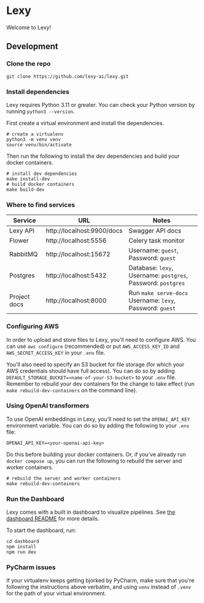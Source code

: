 # Lexy

Welcome to Lexy!
 
## Development

### Clone the repo

```Shell
git clone https://github.com/lexy-ai/lexy.git
```

### Install dependencies

Lexy requires Python 3.11 or greater. You can check your Python version by running `python3 --version`.

First create a virtual environment and install the dependencies.

```Shell
# create a virtualenv
python3 -m venv venv 
source venv/bin/activate
```

Then run the following to install the dev dependencies and build your docker containers.

```Shell
# install dev dependencies
make install-dev
# build docker containers
make build-dev
```

### Where to find services

| Service      | URL                        | Notes                                                         |
|--------------|----------------------------|---------------------------------------------------------------|
| Lexy API     | http://localhost:9900/docs | Swagger API docs                                              |
| Flower       | http://localhost:5556      | Celery task monitor                                           |
| RabbitMQ     | http://localhost:15672     | Username: `guest`, Password: `guest`                          |
| Postgres     | http://localhost:5432      | Database: `lexy`, Username: `postgres`, Password: `postgres`  |
| Project docs | http://localhost:8000      | Run `make serve-docs`<br/>Username: `lexy`, Password: `guest` |

### Configuring AWS

In order to upload and store files to Lexy, you'll need to configure AWS. You can use `aws configure` (recommended) or 
put `AWS_ACCESS_KEY_ID` and `AWS_SECRET_ACCESS_KEY` in your `.env` file.

You'll also need to specify an S3 bucket for file storage (for which your AWS credentials should have full access). 
You can do so by adding `DEFAULT_STORAGE_BUCKET=<name-of-your-S3-bucket>` to your `.env` file. Remember to rebuild your 
dev containers for the change to take effect (run `make rebuild-dev-containers` on the command line).

### Using OpenAI transformers

To use OpenAI embeddings in Lexy, you'll need to set the `OPENAI_API_KEY` environment variable. You can do so by adding 
the following to your `.env` file:

```Shell
OPENAI_API_KEY=<your-openai-api-key>
```

Do this before building your docker containers. Or, if you've already run `docker compose up`, you can run the 
following to rebuild the server and worker containers.

```shell
# rebuild the server and worker containers
make rebuild-dev-containers
```

### Run the Dashboard

Lexy comes with a built in dashboard to visualize pipelines. See [the dashboard README](./dashboard/README.md) for more details.

To start the dashboard, run:

```shell
cd dashboard
npm install
npm run dev
```

### PyCharm issues

If your virtualenv keeps getting bjorked by PyCharm, make sure that you're following the instructions above verbatim, 
and using `venv` instead of `.venv` for the path of your virtual environment.
